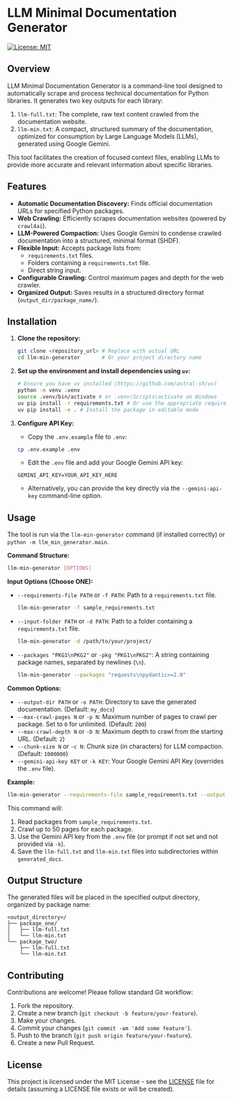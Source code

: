 # LLM Minimal Documentation Generator

[![License: MIT](https://img.shields.io/badge/License-MIT-yellow.svg)](https://opensource.org/licenses/MIT) <!-- Optional: Add relevant badges -->

## Overview

LLM Minimal Documentation Generator is a command-line tool designed to automatically scrape and process technical documentation for Python libraries. It generates two key outputs for each library:

1.  `llm-full.txt`: The complete, raw text content crawled from the documentation website.
2.  `llm-min.txt`: A compact, structured summary of the documentation, optimized for consumption by Large Language Models (LLMs), generated using Google Gemini.

This tool facilitates the creation of focused context files, enabling LLMs to provide more accurate and relevant information about specific libraries.

## Features

*   **Automatic Documentation Discovery:** Finds official documentation URLs for specified Python packages.
*   **Web Crawling:** Efficiently scrapes documentation websites (powered by `crawl4ai`).
*   **LLM-Powered Compaction:** Uses Google Gemini to condense crawled documentation into a structured, minimal format (SHDF).
*   **Flexible Input:** Accepts package lists from:
    *   `requirements.txt` files.
    *   Folders containing a `requirements.txt` file.
    *   Direct string input.
*   **Configurable Crawling:** Control maximum pages and depth for the web crawler.
*   **Organized Output:** Saves results in a structured directory format (`output_dir/package_name/`).

## Installation

1.  **Clone the repository:**
    ```bash
    git clone <repository_url> # Replace with actual URL
    cd llm-min-generator       # Or your project directory name
    ```

2.  **Set up the environment and install dependencies using `uv`:**
    ```bash
    # Ensure you have uv installed (https://github.com/astral-sh/uv)
    python -m venv .venv
    source .venv/bin/activate # or .venv\Scripts\activate on Windows
    uv pip install -r requirements.txt # Or use the appropriate requirements file
    uv pip install -e . # Install the package in editable mode
    ```

3.  **Configure API Key:**
    *   Copy the `.env.example` file to `.env`:
      ```bash
      cp .env.example .env
      ```
    *   Edit the `.env` file and add your Google Gemini API key:
      ```dotenv
      GEMINI_API_KEY=YOUR_API_KEY_HERE
      ```
    *   Alternatively, you can provide the key directly via the `--gemini-api-key` command-line option.

## Usage

The tool is run via the `llm-min-generator` command (if installed correctly) or `python -m llm_min_generator.main`.

**Command Structure:**

```bash
llm-min-generator [OPTIONS]
```

**Input Options (Choose ONE):**

*   `--requirements-file PATH` or `-f PATH`:
    Path to a `requirements.txt` file.
    ```bash
    llm-min-generator -f sample_requirements.txt
    ```
*   `--input-folder PATH` or `-d PATH`:
    Path to a folder containing a `requirements.txt` file.
    ```bash
    llm-min-generator -d /path/to/your/project/
    ```
*   `--packages "PKG1\nPKG2"` or `-pkg "PKG1\nPKG2"`:
    A string containing package names, separated by newlines (`\n`).
    ```bash
    llm-min-generator --packages "requests\npydantic>=2.0"
    ```

**Common Options:**

*   `--output-dir PATH` or `-o PATH`:
    Directory to save the generated documentation. (Default: `my_docs`)
*   `--max-crawl-pages N` or `-p N`:
    Maximum number of pages to crawl per package. Set to `0` for unlimited. (Default: `200`)
*   `--max-crawl-depth N` or `-D N`:
    Maximum depth to crawl from the starting URL. (Default: `2`)
*   `--chunk-size N` or `-c N`:
    Chunk size (in characters) for LLM compaction. (Default: `1000000`)
*   `--gemini-api-key KEY` or `-k KEY`:
    Your Google Gemini API Key (overrides the `.env` file).

**Example:**

```bash
llm-min-generator --requirements-file sample_requirements.txt --output-dir generated_docs --max-crawl-pages 50
```

This command will:
1.  Read packages from `sample_requirements.txt`.
2.  Crawl up to 50 pages for each package.
3.  Use the Gemini API key from the `.env` file (or prompt if not set and not provided via `-k`).
4.  Save the `llm-full.txt` and `llm-min.txt` files into subdirectories within `generated_docs`.

## Output Structure

The generated files will be placed in the specified output directory, organized by package name:

```
<output_directory>/
├── package_one/
│   ├── llm-full.txt
│   └── llm-min.txt
└── package_two/
    ├── llm-full.txt
    └── llm-min.txt
```

## Contributing

Contributions are welcome! Please follow standard Git workflow:
1.  Fork the repository.
2.  Create a new branch (`git checkout -b feature/your-feature`).
3.  Make your changes.
4.  Commit your changes (`git commit -am 'Add some feature'`).
5.  Push to the branch (`git push origin feature/your-feature`).
6.  Create a new Pull Request.

## License

This project is licensed under the MIT License - see the [LICENSE](LICENSE) file for details (assuming a LICENSE file exists or will be created).
